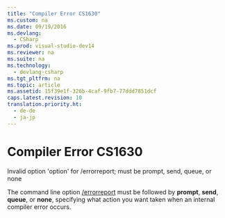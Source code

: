 ```yaml
---
title: "Compiler Error CS1630"
ms.custom: na
ms.date: 09/19/2016
ms.devlang: 
  - CSharp
ms.prod: visual-studio-dev14
ms.reviewer: na
ms.suite: na
ms.technology: 
  - devlang-csharp
ms.tgt_pltfrm: na
ms.topic: article
ms.assetid: 15f39e1f-326b-4caf-9fb7-77ddd7851dcf
caps.latest.revision: 10
translation.priority.ht: 
  - de-de
  - ja-jp
---
```

# Compiler Error CS1630
Invalid option 'option' for /errorreport; must be prompt, send, queue, or none  
  
 The command line option [/errorreport](../Topic/-errorreport%20\(C%23%20Compiler%20Options\).md) must be followed by **prompt**, **send**, **queue**, or **none**, specifying what action you want taken when an internal compiler error occurs.